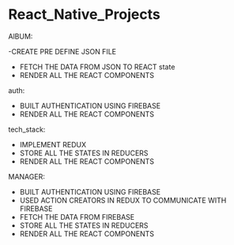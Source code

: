# React_Native_Projects



AlBUM: 

-CREATE PRE DEFINE JSON FILE 
- FETCH THE DATA FROM JSON TO REACT state
- RENDER ALL THE REACT COMPONENTS 


auth: 

- BUILT AUTHENTICATION USING FIREBASE 
- RENDER ALL THE REACT COMPONENTS 

tech_stack: 

- IMPLEMENT REDUX 
- STORE ALL THE STATES IN REDUCERS 
- RENDER ALL THE REACT COMPONENTS 

MANAGER: 

- BUILT AUTHENTICATION USING FIREBASE 
- USED ACTION CREATORS IN REDUX TO COMMUNICATE WITH FIREBASE 
- FETCH THE DATA FROM FIREBASE 
- STORE ALL THE STATES IN REDUCERS 
- RENDER ALL THE REACT COMPONENTS
